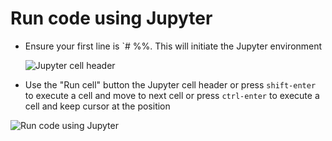 # Run code using Jupyter

- Ensure your first line is `# %%. This will initiate the Jupyter environment

    ![Jupyter cell header](../screenshots/jupyter-header.png)

- Use the "Run cell" button the Jupyter cell header or press `shift-enter` to execute a cell and move to next cell
or press `ctrl-enter` to execute a cell and keep cursor at the position

![Run code using Jupyter](../screenshots/run-code.gif)
